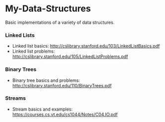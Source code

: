 # My-Data-Structures

Basic implementations of a variety of data structures.

### Linked Lists

- Linked list basics: http://cslibrary.stanford.edu/103/LinkedListBasics.pdf
- Linked list problems: http://cslibrary.stanford.edu/105/LinkedListProblems.pdf

### Binary Trees

- Binary tree basics and problems: http://cslibrary.stanford.edu/110/BinaryTrees.pdf

### Streams

- Stream basics and examples: https://courses.cs.vt.edu/cs1044/Notes/C04.IO.pdf

